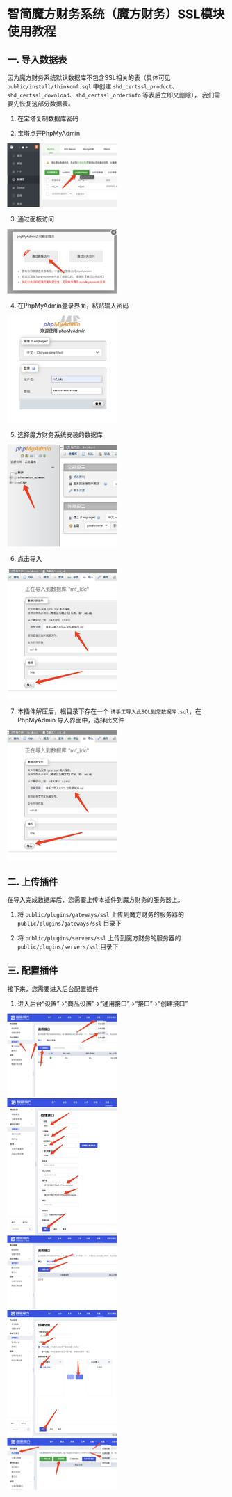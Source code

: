 # 智简魔方财务系统（魔方财务）SSL模块使用教程

## 一. 导入数据表

因为魔方财务系统默认数据库不包含SSL相关的表（具体可见 `public/install/thinkcmf.sql` 中创建 `shd_certssl_product`、`shd_certssl_download`、`shd_certssl_orderinfo` 等表后立即又删除），
我们需要先恢复这部分数据表。

1. 在宝塔复制数据库密码

2. 宝塔点开PhpMyAdmin
<img src="https://github.com/quantumca/repo-docs-pictures/blob/master/0.png?raw=true" style="width:50%"/>

3. 通过面板访问
<img src="https://github.com/quantumca/repo-docs-pictures/blob/master/1.png?raw=true" style="width:50%"/>

4. 在PhpMyAdmin登录界面，粘贴输入密码
<img src="https://github.com/quantumca/repo-docs-pictures/blob/master/2.png?raw=true" style="width:50%"/>

5. 选择魔方财务系统安装的数据库
<img src="https://github.com/quantumca/repo-docs-pictures/blob/master/3.png?raw=true" style="width:50%"/>

6. 点击导入
<img src="https://github.com/quantumca/repo-docs-pictures/blob/master/4.png?raw=true" style="width:50%"/>

7. 本插件解压后，根目录下存在一个 `请手工导入此SQL到您数据库.sql`，在 PhpMyAdmin 导入界面中，选择此文件
<img src="https://github.com/quantumca/repo-docs-pictures/blob/master/4.png?raw=true" style="width:50%"/>


## 二. 上传插件

在导入完成数据库后，您需要上传本插件到魔方财务的服务器上。

1. 将 `public/plugins/gateways/ssl` 上传到魔方财务的服务器的 `public/plugins/gateways/ssl` 目录下

2. 将 `public/plugins/servers/ssl` 上传到魔方财务的服务器的 `public/plugins/servers/ssl` 目录下

## 三. 配置插件

接下来，您需要进入后台配置插件

1. 进入后台“设置”->“商品设置”->“通用接口”->“接口”->“创建接口”
<img src="https://github.com/quantumca/repo-docs-pictures/blob/master/17.png?raw=true" style="width:50%"/>
<img src="https://github.com/quantumca/repo-docs-pictures/blob/master/18.png?raw=true" style="width:50%"/>
<img src="https://github.com/quantumca/repo-docs-pictures/blob/master/19.png?raw=true" style="width:50%"/>
<img src="https://github.com/quantumca/repo-docs-pictures/blob/master/20.png?raw=true" style="width:50%"/>
<img src="https://github.com/quantumca/repo-docs-pictures/blob/master/21.png?raw=true" style="width:50%"/>
